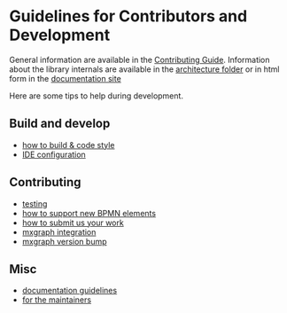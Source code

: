 # Guidelines for Contributors and Development

General information are available in the [Contributing Guide](../../CONTRIBUTING.md).
Information about the library internals are available in the [architecture folder](../users/architecture) or in html form in the [documentation site](https://process-analytics.github.io/bpmn-visualization-js/#_architecture_and_development)

Here are some tips to help during development.

## Build and develop

- [how to build & code style](development.md)
- [IDE configuration](ide-configuration.md)

## Contributing
- [testing](testing.md)
- [how to support new BPMN elements](bpmn-support-how-to.md)
- [how to submit us your work](pull-request.md)
- [mxgraph integration](mxgraph-integration.md)
- [mxgraph version bump](mxgraph-version-bump.md)

## Misc
- [documentation guidelines](documentation-guidelines.md)
- [for the maintainers](maintainers.md)
